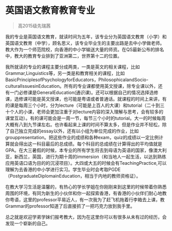 
# 英国语文教育教育专业  

> 高2015级先瑞茜  

我的专业是英国语文教育，就读时间为五年，该专业分为英国语文教育（小学）和英国语文教育（中学），顾名思义，该专业毕业生的主要出路是去中小学做老师。教大作为一个师范院校，向香港的中小学输送大量的师资。在QS最新公布的排名中，教大的教育专业排到了亚洲第二，世界第十二的位置。

我所就读的专业的课程主要分成两类，一类是英文的相关课程，比如Grammar,Linguistics等，另一类是和教育相关的课程，比如BasicPrinciplesofPsychologyforEducators，PhilosophicalandSocio-culturalIssuesinEducation。所有的专业课都使用英文授课，除专业课以外，还有一门必修课是GeneralEducation(通识课)。还可以根据自己的情况选择选修课，选修课可能是英文授课，也可能是粤语或者普通话。就课程的时间上来讲，有的课是每周三个小时，分为lecture（可能是上百人的大课）和tutorial（二十到三十个人的小课，老师会更加注重于对lecture内容的深入理解与思考，会有较多的课堂互动）。有的课可能会是一周一节，每节三个小时的tutorial。大一的时候每周大概有八到九节课左右。也许看起来上课的时间不算太多，但是作业并不轻松，除了自己独立完成的essay以外，还有以小组为单位完成的作业，比如grouppresentation。把这些作业的成绩和各种exam，quiz的成绩以一定比例计算就会得出这一科目最后的总成绩。每个科目的总成绩在计算得出的平均值就是GPA。在大三暑假的时候，本专业的所有学生将去到母语为英语的国家，像澳大利亚，新西兰，英国，进行为期十周的immersion（和当地人一起生活，以达到熟练应用英语口语为目的的沉浸项目）。大四或大五的时候会有TeachingPractice,可以理解为去香港的中小学进行实习。学生毕业时会考取PGDE（PostgraduateDiplomainEducation，相当于内地的教师资格证）。







在教大学习生活是温馨的，有热心的学长学姐在你刚刚来到这里的时候带着你熟悉周围的环境，有同为新生的小伙伴和你一起探索香港，有香港的小伙伴们耐心地教你粤语，这里的professor平易近人，有一次我为了赶飞机拖着行李箱去上课，教Grammar的professor知道了后直接抓了一把巧克力放到我手里。

总之就是欢迎学弟学妹们报考教大，因为在这里你可以有很多从未有过的经历，会发现一个崭新的自己。





